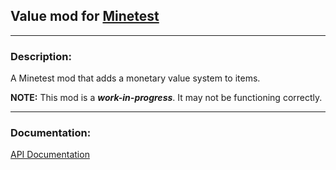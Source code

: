 ## Value mod for [Minetest][]


---
### **Description:**

A Minetest mod that adds a monetary value system to items.

**NOTE:** This mod is a ***work-in-progress***. It may not be functioning correctly.


---
### **Documentation:**

[API Documentation](https://antummt.github.io/mod-value/api.html)


[Minetest]: http://www.minetest.net/
